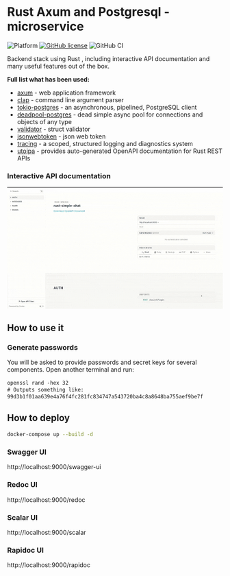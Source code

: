 # Rust Axum and Postgresql - microservice

![Platform](https://img.shields.io/badge/platform-linux-green.svg)
[![GitHub license](https://img.shields.io/github/license/Naereen/StrapDown.js.svg)](https://github.com/Naereen/StrapDown.js/blob/master/LICENSE)
![GitHub CI](https://github.com/mkbeh/rust-simple-chat/actions/workflows/ci.yml/badge.svg)

Backend stack using Rust , including interactive API documentation and many useful features out of the box.

**Full list what has been used:**

* [axum](https://docs.rs/axum/latest/axum/) - web application framework
* [clap](https://docs.rs/clap/latest/clap/) - command line argument parser
* [tokio-postgres](https://docs.rs/tokio-postgres/latest/tokio_postgres/) - an asynchronous, pipelined, PostgreSQL
  client
* [deadpool-postgres](https://docs.rs/deadpool-postgres/latest/deadpool_postgres/) - dead simple async pool for
  connections and objects of any type
* [validator](https://docs.rs/validator/latest/validator/) - struct validator
* [jsonwebtoken](https://docs.rs/jsonwebtoken/latest/jsonwebtoken/) - json web token
* [tracing](https://docs.rs/tracing/latest/tracing/) - a scoped, structured logging and diagnostics system
* [utoipa](https://docs.rs/utoipa/latest/utoipa/) - provides auto-generated OpenAPI documentation for Rust REST APIs

### Interactive API documentation

![img](/assets/img/scalar.gif)

## How to use it

### Generate passwords

You will be asked to provide passwords and secret keys for several components. Open another terminal and run:

```
openssl rand -hex 32
# Outputs something like: 99d3b1f01aa639e4a76f4fc281fc834747a543720ba4c8a8648ba755aef9be7f
```

## How to deploy

```bash
docker-compose up --build -d
```

### Swagger UI

http://localhost:9000/swagger-ui

### Redoc UI

http://localhost:9000/redoc

### Scalar UI

http://localhost:9000/scalar

### Rapidoc UI

http://localhost:9000/rapidoc